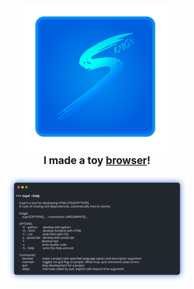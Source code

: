 <h1 align=center>
  <a href="https://github.com/sujaldev/skylon"><img alt="Skylon Logo" src="https://raw.githubusercontent.com/sujaldev/skylon/main/docs/images/logo.png" width=400></a><br>
  I made a toy <a href="https://github.com/sujaldev/skylon">browser</a>!
</h1>


![terminal](./additional-assets/terminal.svg)
